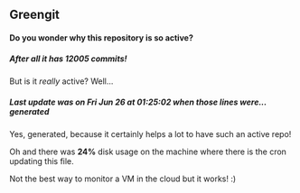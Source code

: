 ## Greengit

#### Do you wonder why this repository is so active?

##### After all it has 12005 commits!

But is it *really* active? Well...

##### Last update was on Fri Jun 26 at 01:25:02 when those lines were... generated

Yes, generated, because it certainly helps a lot to have such an active repo!

Oh and there was **24%** disk usage on the machine
where there is the cron updating this file.

Not the best way to monitor a VM in the cloud but it works! :)
